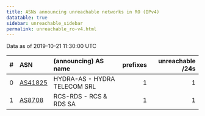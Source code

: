 ```yaml
---
title: ASNs announcing unreachable networks in RO (IPv4)
datatable: true
sidebar: unreachable_sidebar
permalink: unreachable_ro-v4.html
---
```


Data as of 2019-10-21 11:30:00 UTC


<div class="datatable-begin"></div>

|   # | ASN                                    | (announcing) AS name         |   prefixes |   unreachable /24s |
|----:|:---------------------------------------|:-----------------------------|-----------:|-------------------:|
|   0 | [AS41825](unreachable_AS41825-v4.html) | HYDRA-AS - HYDRA TELECOM SRL |          1 |                  1 |
|   1 | [AS8708](unreachable_AS8708-v4.html)   | RCS-RDS - RCS &amp; RDS SA   |          1 |                  1 |

<div class="datatable-end"></div>